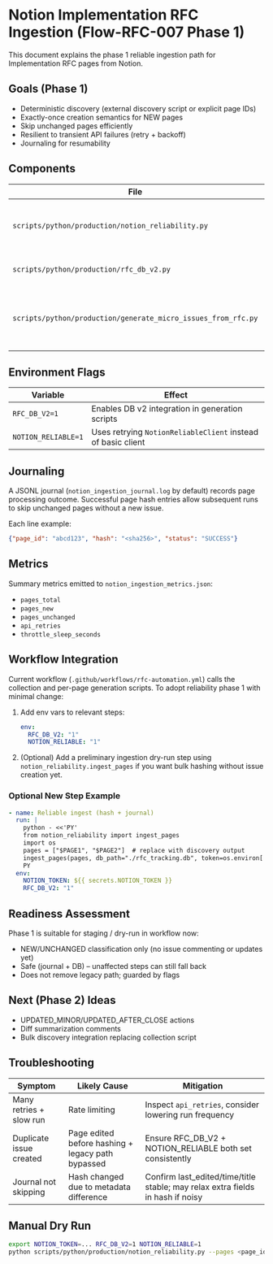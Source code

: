 # Notion Implementation RFC Ingestion (Flow-RFC-007 Phase 1)

This document explains the phase 1 reliable ingestion path for Implementation RFC pages from Notion.

## Goals (Phase 1)
- Deterministic discovery (external discovery script or explicit page IDs)
- Exactly-once creation semantics for NEW pages
- Skip unchanged pages efficiently
- Resilient to transient API failures (retry + backoff)
- Journaling for resumability

## Components
| File | Purpose |
|------|---------|
| `scripts/python/production/notion_reliability.py` | Reliable Notion client + ingestion orchestrator (`ingest_pages`) |
| `scripts/python/production/rfc_db_v2.py` | Durable RFC tracking DB (schema v2) |
| `scripts/python/production/generate_micro_issues_from_rfc.py` | Legacy micro issue generator (now can opt-in to reliable client) |

## Environment Flags
| Variable | Effect |
|----------|-------|
| `RFC_DB_V2=1` | Enables DB v2 integration in generation scripts |
| `NOTION_RELIABLE=1` | Uses retrying `NotionReliableClient` instead of basic client |

## Journaling
A JSONL journal (`notion_ingestion_journal.log` by default) records page processing outcome. Successful page hash entries allow subsequent runs to skip unchanged pages without a new issue.

Each line example:
```json
{"page_id": "abcd123", "hash": "<sha256>", "status": "SUCCESS"}
```

## Metrics
Summary metrics emitted to `notion_ingestion_metrics.json`:
- `pages_total`
- `pages_new`
- `pages_unchanged`
- `api_retries`
- `throttle_sleep_seconds`

## Workflow Integration
Current workflow (`.github/workflows/rfc-automation.yml`) calls the collection and per-page generation scripts. To adopt reliability phase 1 with minimal change:
1. Add env vars to relevant steps:
   ```yaml
   env:
     RFC_DB_V2: "1"
     NOTION_RELIABLE: "1"
   ```
2. (Optional) Add a preliminary ingestion dry-run step using `notion_reliability.ingest_pages` if you want bulk hashing without issue creation yet.

### Optional New Step Example
```yaml
- name: Reliable ingest (hash + journal)
  run: |
    python - <<'PY'
    from notion_reliability import ingest_pages
    import os
    pages = ["$PAGE1", "$PAGE2"]  # replace with discovery output
    ingest_pages(pages, db_path="./rfc_tracking.db", token=os.environ['NOTION_TOKEN'], dry_run=False)
    PY
  env:
    NOTION_TOKEN: ${{ secrets.NOTION_TOKEN }}
    RFC_DB_V2: "1"
```

## Readiness Assessment
Phase 1 is suitable for staging / dry-run in workflow now:
- NEW/UNCHANGED classification only (no issue commenting or updates yet)
- Safe (journal + DB) – unaffected steps can still fall back
- Does not remove legacy path; guarded by flags

## Next (Phase 2) Ideas
- UPDATED_MINOR/UPDATED_AFTER_CLOSE actions
- Diff summarization comments
- Bulk discovery integration replacing collection script

## Troubleshooting
| Symptom | Likely Cause | Mitigation |
|---------|--------------|------------|
| Many retries + slow run | Rate limiting | Inspect `api_retries`, consider lowering run frequency |
| Duplicate issue created | Page edited before hashing + legacy path bypassed | Ensure RFC_DB_V2 + NOTION_RELIABLE both set consistently |
| Journal not skipping | Hash changed due to metadata difference | Confirm last_edited/time/title stable; may relax extra fields in hash if noisy |

## Manual Dry Run
```bash
export NOTION_TOKEN=... RFC_DB_V2=1 NOTION_RELIABLE=1
python scripts/python/production/notion_reliability.py --pages <page_id> --dry-run
```
